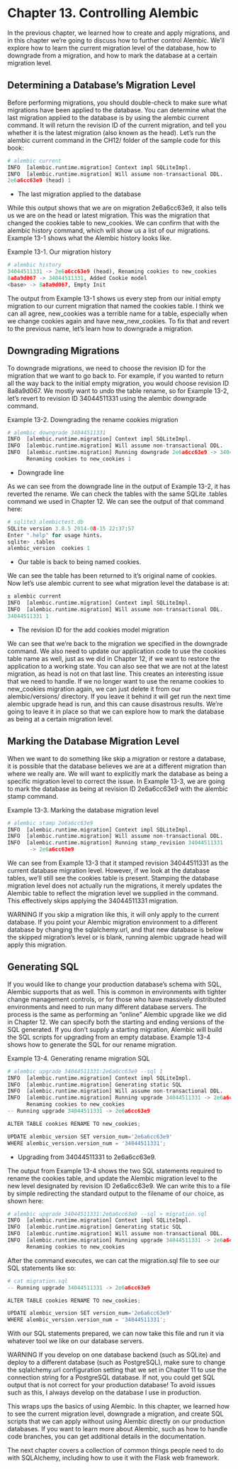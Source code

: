 # Chapter 13. Controlling Alembic

In the previous chapter, we learned how to create and apply migrations, and in this chapter we’re going to discuss how to further control Alembic. We’ll explore how to learn the current migration level of the database, how to downgrade from a migration, and how to mark the database at a certain migration level.

## Determining a Database’s Migration Level

Before performing migrations, you should double-check to make sure what migrations have been applied to the database. You can determine what the last migration applied to the database is by using the alembic current command. It will return the revision ID of the current migration, and tell you whether it is the latest migration (also known as the head). Let’s run the alembic current command in the CH12/ folder of the sample code for this book:

```python
# alembic current
INFO  [alembic.runtime.migration] Context impl SQLiteImpl.
INFO  [alembic.runtime.migration] Will assume non-transactional DDL.
2e6a6cc63e9 (head) 1
```

* The last migration applied to the database

While this output shows that we are on migration 2e6a6cc63e9, it also tells us we are on the head or latest migration. This was the migration that changed the cookies table to new_cookies. We can confirm that with the alembic history command, which will show us a list of our migrations. Example 13-1 shows what the Alembic history looks like.

Example 13-1. Our migration history
```python
# alembic history
34044511331 -> 2e6a6cc63e9 (head), Renaming cookies to new_cookies
8a8a9d067 -> 34044511331, Added Cookie model
<base> -> 8a8a9d067, Empty Init
```

The output from Example 13-1 shows us every step from our initial empty migration to our current migration that named the cookies table. I think we can all agree, new_cookies was a terrible name for a table, especially when we change cookies again and have new_new_cookies. To fix that and revert to the previous name, let’s learn how to downgrade a migration.

## Downgrading Migrations

To downgrade migrations, we need to choose the revision ID for the migration that we want to go back to. For example, if you wanted to return all the way back to the initial empty migration, you would choose revision ID 8a8a9d067. We mostly want to undo the table rename, so for Example 13-2, let’s revert to revision ID 34044511331 using the alembic downgrade command.

Example 13-2. Downgrading the rename cookies migration
```python
# alembic downgrade 34044511331
INFO  [alembic.runtime.migration] Context impl SQLiteImpl.
INFO  [alembic.runtime.migration] Will assume non-transactional DDL.
INFO  [alembic.runtime.migration] Running downgrade 2e6a6cc63e9 -> 34044511331,
      Renaming cookies to new_cookies 1
```

* Downgrade line

As we can see from the downgrade line in the output of Example 13-2, it has reverted the rename. We can check the tables with the same SQLite .tables command we used in Chapter 12. We can see the output of that command here:

```python
# sqlite3 alembictest.db
SQLite version 3.8.5 2014-08-15 22:37:57
Enter ".help" for usage hints.
sqlite> .tables
alembic_version  cookies 1
```

* Our table is back to being named cookies.

We can see the table has been returned to it’s original name of cookies. Now let’s use alembic current to see what migration level the database is at:

```python
± alembic current
INFO  [alembic.runtime.migration] Context impl SQLiteImpl.
INFO  [alembic.runtime.migration] Will assume non-transactional DDL.
34044511331 1
```

* The revision ID for the add cookies model migration

We can see that we’re back to the migration we specified in the downgrade command. We also need to update our application code to use the cookies table name as well, just as we did in Chapter 12, if we want to restore the application to a working state. You can also see that we are not at the latest migration, as head is not on that last line. This creates an interesting issue that we need to handle. If we no longer want to use the rename cookies to new_cookies migration again, we can just delete it from our alembic/versions/ directory. If you leave it behind it will get run the next time alembic upgrade head is run, and this can cause disastrous results. We’re going to leave it in place so that we can explore how to mark the database as being at a certain migration level.

## Marking the Database Migration Level

When we want to do something like skip a migration or restore a database, it is possible that the database believes we are at a different migration than where we really are. We will want to explicitly mark the database as being a specific migration level to correct the issue. In Example 13-3, we are going to mark the database as being at revision ID 2e6a6cc63e9 with the alembic stamp command.

Example 13-3. Marking the database migration level
```python
# alembic stamp 2e6a6cc63e9
INFO  [alembic.runtime.migration] Context impl SQLiteImpl.
INFO  [alembic.runtime.migration] Will assume non-transactional DDL.
INFO  [alembic.runtime.migration] Running stamp_revision 34044511331
       -> 2e6a6cc63e9
```

We can see from Example 13-3 that it stamped revision 34044511331 as the current database migration level. However, if we look at the database tables, we’ll still see the cookies table is present. Stamping the database migration level does not actually run the migrations, it merely updates the Alembic table to reflect the migration level we supplied in the command. This effectively skips applying the 34044511331 migration.

WARNING
If you skip a migration like this, it will only apply to the current database. If you point your Alembic migration environment to a different database by changing the sqlalchemy.url, and that new database is below the skipped migration’s level or is blank, running alembic upgrade head will apply this migration.

## Generating SQL

If you would like to change your production database’s schema with SQL, Alembic supports that as well. This is common in environments with tighter change management controls, or for those who have massively distributed environments and need to run many different database servers. The process is the same as performing an “online” Alembic upgrade like we did in Chapter 12. We can specify both the starting and ending versions of the SQL generated. If you don’t supply a starting migration, Alembic will build the SQL scripts for upgrading from an empty database. Example 13-4 shows how to generate the SQL for our rename migration.

Example 13-4. Generating rename migration SQL
```python
# alembic upgrade 34044511331:2e6a6cc63e9 --sql 1
INFO  [alembic.runtime.migration] Context impl SQLiteImpl.
INFO  [alembic.runtime.migration] Generating static SQL
INFO  [alembic.runtime.migration] Will assume non-transactional DDL.
INFO  [alembic.runtime.migration] Running upgrade 34044511331 -> 2e6a6cc63e9,
      Renaming cookies to new_cookies
-- Running upgrade 34044511331 -> 2e6a6cc63e9

ALTER TABLE cookies RENAME TO new_cookies;

UPDATE alembic_version SET version_num='2e6a6cc63e9'
WHERE alembic_version.version_num = '34044511331';
```

* Upgrading from 34044511331 to 2e6a6cc63e9.

The output from Example 13-4 shows the two SQL statements required to rename the cookies table, and update the Alembic migration level to the new level designated by revision ID 2e6a6cc63e9. We can write this to a file by simple redirecting the standard output to the filename of our choice, as shown here:

```python
# alembic upgrade 34044511331:2e6a6cc63e9 --sql > migration.sql
INFO  [alembic.runtime.migration] Context impl SQLiteImpl.
INFO  [alembic.runtime.migration] Generating static SQL
INFO  [alembic.runtime.migration] Will assume non-transactional DDL.
INFO  [alembic.runtime.migration] Running upgrade 34044511331 -> 2e6a6cc63e9,
      Renaming cookies to new_cookies
```

After the command executes, we can cat the migration.sql file to see our SQL statements like so:

```python
# cat migration.sql
-- Running upgrade 34044511331 -> 2e6a6cc63e9

ALTER TABLE cookies RENAME TO new_cookies;

UPDATE alembic_version SET version_num='2e6a6cc63e9'
WHERE alembic_version.version_num = '34044511331';
```

With our SQL statements prepared, we can now take this file and run it via whatever tool we like on our database servers.

WARNING
If you develop on one database backend (such as SQLite) and deploy to a different database (such as PostgreSQL), make sure to change the sqlalchemy.url configuration setting that we set in Chapter 11 to use the connection string for a PostgreSQL database. If not, you could get SQL output that is not correct for your production database! To avoid issues such as this, I always develop on the database I use in production.

This wraps ups the basics of using Alembic. In this chapter, we learned how to see the current migration level, downgrade a migration, and create SQL scripts that we can apply without using Alembic directly on our production databases. If you want to learn more about Alembic, such as how to handle code branches, you can get additional details in the documentation.

The next chapter covers a collection of common things people need to do with SQLAlchemy, including how to use it with the Flask web framework.

